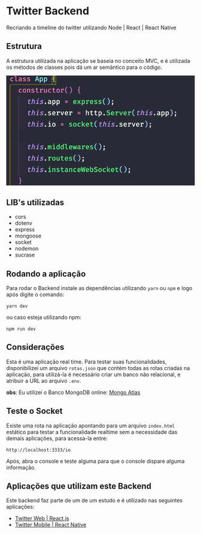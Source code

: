 # Twitter Backend

Recriando a timeline do twitter utilizando Node | React | React Native

## Estrutura

A estrutura utilizada na aplicação se baseia no conceito MVC, e é utilizada os métodos de classes pois dá um ar semântico para o código.

![exemplo do código](./images/app.png)

## LIB's utilizadas

- cors
- dotenv
- express
- mongoose
- socket
- nodemon
- sucrase

## Rodando a aplicação

Para rodar o Backend instale as dependências utilizando `yarn` ou `npm` e logo após digite o comando:

```
yarn dev
```

ou caso esteja utilizando npm:

```
npm run dev
```

## Considerações

Esta é uma aplicação real time. Para testar suas funcionalidades, disponibilizei um arquivo `rotas.json` que contém todas as rotas criadas na aplicação, para utilizá-la é necessário criar
um banco não relacional, e atribuir a URL ao arquivo `.env`.

**obs**: Eu utilizei o Banco MongoDB online: [Mongo Atlas](https://www.mongodb.com/)

## Teste o Socket

Existe uma rota na aplicação apontando para um arquivo `index.html` estático para testar a funcionalidade realtime sem a necessidade das demais aplicações, para acessa-la entre:

```
http://localhost:3333/io
```

Após, abra o console e teste alguma para que o console dispare alguma informação.

## Aplicações que utilizam este Backend

Este backend faz parte de um de um estudo e é utilizado nas seguintes aplicações:

- [Twitter Web | React.js](#!)
- [Twitter Mobile | React Native](#!)
